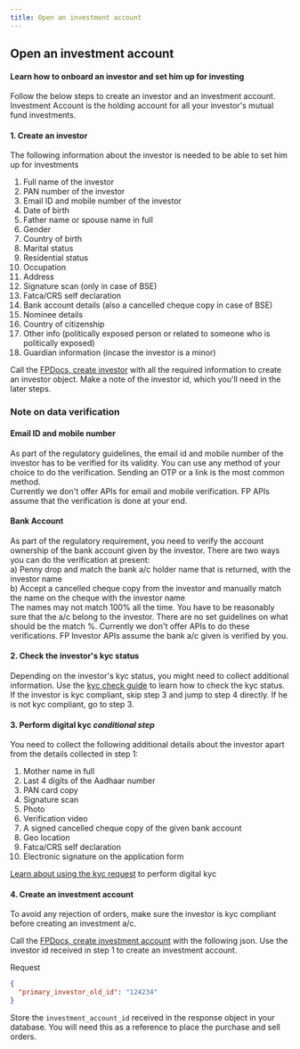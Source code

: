 ```yaml
---
title: Open an investment account
---
```

## Open an investment account
#### Learn how to onboard an investor and set him up for investing

Follow the below steps to create an investor and an investment account. Investment Account is the holding account for all your investor's mutual fund investments.

#### 1. Create an investor
The following information about the investor is needed to be able to set him up for investments

1. Full name of the investor
2. PAN number of the investor
3. Email ID and mobile number of the investor
4. Date of birth
5. Father name or spouse name in full 
6. Gender
7. Country of birth
8. Marital status
9. Residential status
10. Occupation
11. Address 
12. Signature scan (only in case of BSE)
13. Fatca/CRS self declaration
14. Bank account details (also a cancelled cheque copy in case of BSE)
15. Nominee details
16. Country of citizenship
17. Other info (politically exposed person or related to someone who is politically exposed)
18. Guardian information (incase the investor is a minor)

Call the [FPDocs, create investor](https://fintechprimitives.com/api/#create-an-investor) with all the required information to create an investor object. Make a note of the investor id, which you'll need in the later steps.

### Note on data verification
#### Email ID and mobile number  
As part of the regulatory guidelines, the email id and mobile number of the investor has to be verified for its validity. You can use any method of your choice to do the verification. Sending an OTP or a link is the most common method.  
Currently we don't offer APIs for email and mobile verification. FP APIs assume that the verification is done at your end.

#### Bank Account  
As part of the regulatory requirement, you need to verify the account ownership of the bank account given by the investor. There are two ways you can do the verification at present:  
a) Penny drop and match the bank a/c holder name that is returned, with the investor name  
b) Accept a cancelled cheque copy from the investor and manually match the name on the cheque with the investor name  
The names may not match 100% all the time. You have to be reasonably sure that the a/c belong to the investor. There are no set guidelines on what should be the match %.
Currently we don't offer APIs to do these verifications. FP Investor APIs assume the bank a/c given is verified by you.


#### 2. Check the investor's kyc status
Depending on the investor's kyc status, you might need to collect additional information. Use the [kyc check guide](/identity/kyc-check) to learn how to check the kyc status.
If the investor is kyc compliant, skip step 3 and jump to step 4 directly. If he is not kyc compliant, go to step 3.

#### 3. Perform digital kyc *conditional step*
You need to collect the following additional details about the investor apart from the details collected in step 1:
1. Mother name in full
2. Last 4 digits of the Aadhaar number
3. PAN card copy
4. Signature scan
5. Photo
6. Verification video
7. A signed cancelled cheque copy of the given bank account
8. Geo location
9. Fatca/CRS self declaration
10. Electronic signature on the application form

[Learn about using the kyc request](/identity/kyc-request) to perform digital kyc

#### 4. Create an investment account
To avoid any rejection of orders, make sure the investor is kyc compliant before creating an investment a/c.

Call the [FPDocs, create investment account](https://fintechprimitives.com/docs/api/#create-a-mf-investment-account) with the following json. Use the investor id received in step 1 to create an investment account.


Request
```json
{
  "primary_investor_old_id": "124234"
}
```

Store the `investment_account_id` received in the response object in your database. You will need this as a reference to place the purchase and sell orders.